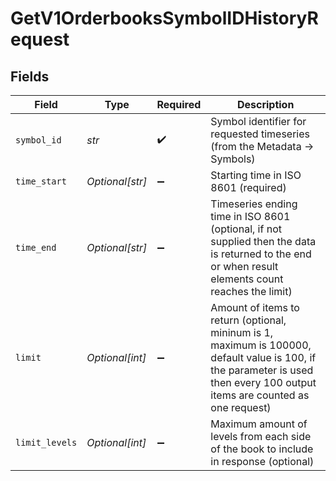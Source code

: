 # GetV1OrderbooksSymbolIDHistoryRequest


## Fields

| Field                                                                                                                                                                        | Type                                                                                                                                                                         | Required                                                                                                                                                                     | Description                                                                                                                                                                  |
| ---------------------------------------------------------------------------------------------------------------------------------------------------------------------------- | ---------------------------------------------------------------------------------------------------------------------------------------------------------------------------- | ---------------------------------------------------------------------------------------------------------------------------------------------------------------------------- | ---------------------------------------------------------------------------------------------------------------------------------------------------------------------------- |
| `symbol_id`                                                                                                                                                                  | *str*                                                                                                                                                                        | :heavy_check_mark:                                                                                                                                                           | Symbol identifier for requested timeseries (from the Metadata -> Symbols)                                                                                                    |
| `time_start`                                                                                                                                                                 | *Optional[str]*                                                                                                                                                              | :heavy_minus_sign:                                                                                                                                                           | Starting time in ISO 8601 (required)                                                                                                                                         |
| `time_end`                                                                                                                                                                   | *Optional[str]*                                                                                                                                                              | :heavy_minus_sign:                                                                                                                                                           | Timeseries ending time in ISO 8601 (optional, if not supplied then the data is returned to the end or when result elements count reaches the limit)                          |
| `limit`                                                                                                                                                                      | *Optional[int]*                                                                                                                                                              | :heavy_minus_sign:                                                                                                                                                           | Amount of items to return (optional, mininum is 1, maximum is 100000, default value is 100, if the parameter is used then every 100 output items are counted as one request) |
| `limit_levels`                                                                                                                                                               | *Optional[int]*                                                                                                                                                              | :heavy_minus_sign:                                                                                                                                                           | Maximum amount of levels from each side of the book to include in response (optional)                                                                                        |